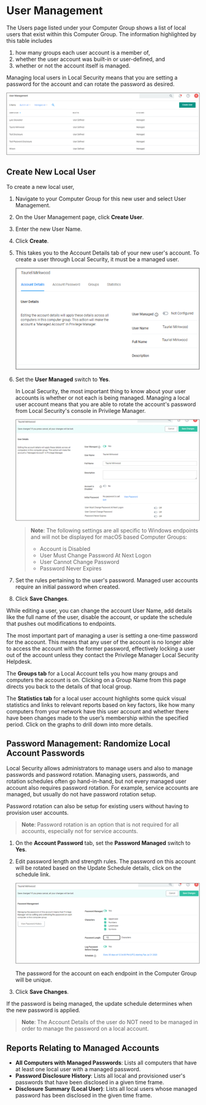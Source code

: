 [title]: # (Local Users)
[tags]: # (Local Security,Users)
[priority]: # (4)
# User Management

The Users page listed under your Computer Group shows a list of local users that exist within this Computer Group. The information highlighted by this table includes

1. how many groups each user account is a member of,
1. whether the user account was built-in or user-defined, and
1. whether or not the account itself is managed.  

Managing local users in Local Security means that you are setting a password for the account and can rotate the password as desired.

![local](images/ls-lu.png "Local Users")

## Create New Local User

To create a new local user,

1. Navigate to your Computer Group for this new user and select User Management.
1. On the User Management page, click __Create User__.
1. Enter the new User Name.
1. Click __Create__.
1. This takes you to the Account Details tab of your new user's account. To create a user through Local Security, it must be a managed user.

   ![New Managed User](images/ls-new-lu.png "New User")
1. Set the __User Managed__ switch to __Yes__.

   In Local Security, the most important thing to know about your user accounts is whether or not each is being managed. Managing a local user account means that you are able to rotate the account's password from Local Security's console in Privilege Manager.

   ![Managed User](images/ls-manage-lu.png "Manage the User")

   >**Note**:
   >The following settings are all specific to Windows endpoints and will not be displayed for macOS based Computer Groups:
   >
   >* Account is Disabled
   >* User Must Change Password At Next Logon
   >* User Cannot Change Password
   >* Password Never Expires

1. Set the rules pertaining to the user's password. Managed user accounts require an initial password when created.
1. Click __Save Changes__.

While editing a user, you can change the account User Name, add details like the full name of the user, disable the account, or update the schedule that pushes out modifications to endpoints.

The most important part of managing a user is setting a one-time password for the account. This means that any user of the account is no longer able to access the account with the former password, effectively locking a user out of the account unless they contact the Privilege Manager Local Security Helpdesk.

The __Groups tab__ for a Local Account tells you how many groups and computers the account is on. Clicking on a Group Name from this page directs you back to the details of that local group.

The __Statistics tab__ for a local user account highlights some quick visual statistics and links to relevant reports based on key factors, like how many computers from your network have this user account and whether there have been changes made to the user’s membership within the specified period. Click on the graphs to drill down into more details.

## Password Management: Randomize Local Account Passwords

Local Security allows administrators to manage users and also to manage passwords and password rotation. Managing users, passwords, and rotation schedules often go hand-in-hand, but not every managed user account also requires password rotation. For example, service accounts are managed, but usually do not have password rotation setup.

Password rotation can also be setup for existing users without having to provision user accounts.

>**Note**: Password rotation is an option that is not required for all accounts, especially not for service accounts.

1. On the __Account Password__ tab, set the __Password Managed__ switch to __Yes__.
1. Edit password length and strength rules. The password on this account will be rotated based on the Update Schedule details, click on the schedule link.

   ![manage pw](images/ls-manage-pw-lu.png "Managed Password for Local User Account")

   The password for the account on each endpoint in the Computer Group will be unique.
1. Click __Save Changes__.

If the password is being managed, the update schedule determines when the new password is applied.

>**Note**: The Account Details of the user do NOT need to be managed in order to manage the password on a local account.

## Reports Relating to Managed Accounts

* __All Computers with Managed Passwords__: Lists all computers that have at least one local user with a managed password.
* __Password Disclosure History__: Lists all local and provisioned user's passwords that have been disclosed in a given time frame.
* __Disclosure Summary (Local User)__: Lists all local users whose managed password has been disclosed in the given time frame.
